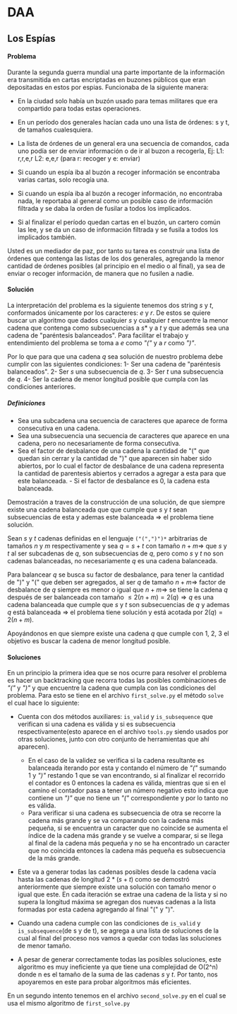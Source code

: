 # DAA
 
## Los Espías

#### Problema
Durante la segunda guerra mundial una parte importante de la información era transmitida en cartas encriptadas en buzones públicos que eran depositadas en estos por espias. Funcionaba de la siguiente manera:

* En la ciudad solo había un buzón usado para temas militares que era compartido para todas estas operaciones.

* En un período dos generales hacían cada uno una lista de órdenes: s y t, de tamaños cualesquiera.

* La lista de órdenes de un general era una secuencia de comandos, cada uno podía ser de enviar información o de ir al buzon a recogerla, Ej:
L1: r,r,e,r L2: e,e,r (para r: recoger y e: enviar)

* Si cuando un espía iba al buzón a recoger información se encontraba varias cartas, solo recogía una.

* Si cuando un espía iba al buzón a recoger información, no encontraba nada, le reportaba al general como un posible caso de información filtrada y se daba la orden de fusilar a todos los implicados.

* Si al finalizar el período quedan cartas en el buzón, un cartero común las lee, y se da un caso de información filtrada y se fusila a todos los implicados también.

Usted es un mediador de paz, por tanto su tarea es construir una lista de órdenes que contenga las listas de los dos generales, agregando la menor cantidad de órdenes posibles (al principio en el medio o al final), ya sea de enviar o recoger información, de manera que no fusilen a nadie.




#### Solución 

La interpretación del problema es la siguiente tenemos dos string $s$ y $t$, conformados únicamente por los caracteres: *e* y *r*. De estos se quiere buscar un algoritmo que dados cualquier $s$ y cualquier $t$ encuentre la menor cadena que contenga como subsecuencias a $s*$ y a $t$ y que además sea una cadena de "paréntesis balanceados". Para facilitar el trabajo y entendimiento del problema se toma a *e* como *"("* y a *r* como *")"*.

Por lo que para que una cadena $q$ sea solución de nuestro problema debe cumplir con las siguientes condiciones:
1- Ser una cadena de "paréntesis balanceados".
2- Ser $s$ una subsecuencia de $q$.
3- Ser *t* una subsecuencia de $q$.
4- Ser la cadena de menor longitud posible que cumpla con las condiciones anteriores.

##### Definiciones
- Sea una subcadena una secuencia de caracteres que aparece de forma consecutiva en una cadena.
- Sea una subsecuencia una secuencia de caracteres que aparece en una cadena, pero no necesariamente de forma consecutiva.
- Sea el factor de desbalance de una cadena la cantidad de "(" que quedan sin cerrar y la cantidad de ")" que aparecen sin haber sido abiertos, por lo cual el factor de desbalance de una cadena representa la cantidad de parentesis abiertos y cerrados a agregar a esta para que este balanceada. - Si el factor de desbalance es 0, la cadena esta balanceada.

Demostración a traves de la construcción de una solución, de que siempre existe una cadena balanceada que que cumple que $s$ y $t$ sean subsecuencias de esta y ademas este balanceada $\Rightarrow$ el problema tiene solución.

Sean $s$ y $t$ cadenas definidas en el lenguaje `("(",")")*` arbitrarias de tamaños $n$ y $m$ respectivamente y sea $q = s + t$ con tamaño $n+m \Rightarrow$ que $s$ y $t$ al ser subcadenas de $q$, son subsecuencias de $q$, pero como $s$ y $t$ no son cadenas balanceadas, no necesariamente $q$ es una cadena balanceada.

Para balancear $q$ se busca su factor de desbalance, para tener la cantidad de  ")" y "(" que deben ser agregados, al ser $q$ de tamaño $n+m \Rightarrow$ factor de desbalance de $q$ siempre es menor o igual que $n + m \Rightarrow$  se tiene la cadena $q$ después de ser balanceada con tamaño $\leq 2(n+m) = 2(q) \Rightarrow q$ es una cadena balanceada que cumple que $s$ y $t$ son subsecuencias de $q$ y ademas $q$ está balanceada $\Rightarrow$ el problema tiene solución y está acotada por $2(q)=2(n+m)$.

Apoyándonos en que siempre existe una cadena $q$ que cumple con 1, 2, 3 el objetivo es buscar la cadena de menor longitud posible.

#### Soluciones

En un principio la primera idea que se nos ocurre para resolver el problema es hacer un backtracking que recorra todas las posibles combinaciones de *"("* y *")"* y que encuentre la cadena que cumpla con las condiciones del problema. Para esto se tiene en el archivo `first_solve.py` el método `solve` el cual hace lo siguiente:

- Cuenta con dos métodos auxiliares: `is_valid` y `is_subsequence` que verifican si una cadena es válida y si es subsecuencia respectivamente(esto aparece en el archivo `tools.py` siendo usados por otras soluciones, junto con otro conjunto de herramientas que ahí aparecen).
    - En el caso de la validez se verifica si la cadena resultante es balanceada iterando por esta y contando el número de *"("* sumando $1$ y *")"* restando $1$ que se van encontrando, si al finalizar el recorrido el contador es 0 entonces la cadena es válida, mientras que si en el camino el contador pasa a tener un número negativo esto indica que contiene un *")"* que no tiene un *"("* correspondiente y por lo tanto no es válida.
    - Para verificar si una cadena es subsecuencia de otra se recorre la cadena más grande y se va comparando con la cadena más pequeña, si se encuentra un caracter que no coincide se aumenta el índice de la cadena más grande y se vuelve a comparar, si se llega al final de la cadena más pequeña y no se ha encontrado un caracter que no coincida entonces la cadena más pequeña es subsecuencia de la más grande.

- Este va a generar todas las cadenas posibles desde la cadena vacía hasta las cadenas de longitud $2*(s+t)$ como se demostró anteriormente que siempre existe una solución con tamaño menor o igual que este. En cada iteración se extrae una cadena de la lista y si no supera la longitud máxima se agregan dos nuevas cadenas a la lista formadas por esta cadena agregando al final "(" y ")".

- Cuando una cadena cumple con las condiciones de `is_valid` y `is_subsequence`(de s y de t), se agrega a una lista de soluciones de la cual al final del proceso nos vamos a quedar con todas las soluciones de menor tamaño.

- A pesar de generar correctamente todas las posibles soluciones, este algoritmo es muy ineficiente ya que tiene una complejidad de O(2^n) donde n es el tamaño de la suma de las cadenas *s* y *t*. Por tanto, nos apoyaremos en este para probar algoritmos más eficientes.


En un segundo intento tenemos en el archivo `second_solve.py` en el cual se usa el mismo algoritmo de `first_solve.py`



<!-- Para resolver el problema se toma como base el algoritmo de Longest Common Subsequence (LCS) que es un algoritmo de programación dinámica que encuentra la subsecuencia más larga común entre dos cadenas. Este algoritmo se puede encontrar en la [Wikipedia](https://en.wikipedia.org/wiki/Longest_common_subsequence_problem) y en [GeeksforGeeks](https://www.geeksforgeeks.org/longest-common-subsequence-dp-4/). -->

